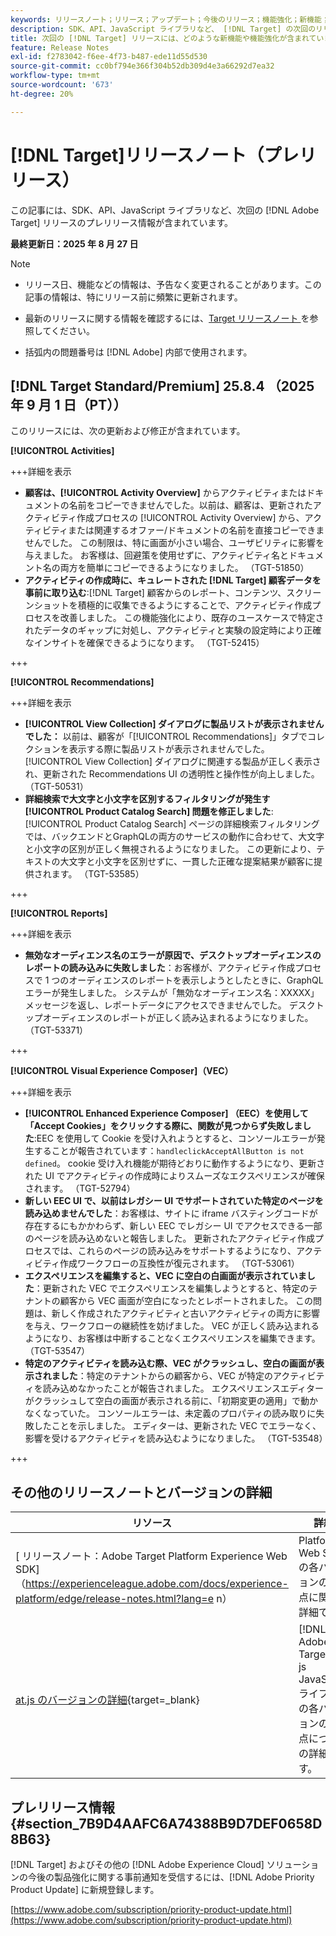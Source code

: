 ```yaml
---
keywords: リリースノート；リリース；アップデート；今後のリリース；機能強化；新機能；修正；アップデート；プレリリース；早期アクセス
description: SDK、API、JavaScript ライブラリなど、 [!DNL Target] の次回のリリースに含まれている新機能、機能強化および修正について説明します。
title: 次回の [!DNL Target] リリースには、どのような新機能や機能強化が含まれていますか？
feature: Release Notes
exl-id: f2783042-f6ee-4f73-b487-ede11d55d530
source-git-commit: cc0bf794e366f304b52db309d4e3a66292d7ea32
workflow-type: tm+mt
source-wordcount: '673'
ht-degree: 20%

---
```


# [!DNL Target]リリースノート（プレリリース）

この記事には、SDK、API、JavaScript ライブラリなど、次回の [!DNL Adobe Target] リリースのプレリリース情報が含まれています。

**最終更新日：2025 年 8 月 27 日**

>[!NOTE]
>
>* リリース日、機能などの情報は、予告なく変更されることがあります。この記事の情報は、特にリリース前に頻繁に更新されます。
>
>* 最新のリリースに関する情報を確認するには、[Target リリースノート ](release-notes.md) を参照してください。
>
>* 括弧内の問題番号は [!DNL Adobe] 内部で使用されます。

## [!DNL Target Standard/Premium] 25.8.4 （2025 年 9 月 1 日（PT））

このリリースには、次の更新および修正が含まれています。

**[!UICONTROL Activities]**

+++詳細を表示
* **顧客は、[!UICONTROL Activity Overview]** からアクティビティまたはドキュメントの名前をコピーできませんでした。以前は、顧客は、更新されたアクティビティ作成プロセスの [!UICONTROL Activity Overview] から、アクティビティまたは関連するオファー/ドキュメントの名前を直接コピーできませんでした。 この制限は、特に画面が小さい場合、ユーザビリティに影響を与えました。 お客様は、回避策を使用せずに、アクティビティ名とドキュメント名の両方を簡単にコピーできるようになりました。 （TGT-51850）
* **アクティビティの作成時に、キュレートされた [!DNL Target] 顧客データを事前に取り込む**:[!DNL Target] 顧客からのレポート、コンテンツ、スクリーンショットを積極的に収集できるようにすることで、アクティビティ作成プロセスを改善しました。 この機能強化により、既存のユースケースで特定されたデータのギャップに対処し、アクティビティと実験の設定時により正確なインサイトを確保できるようになります。 （TGT-52415）

+++

**[!UICONTROL Recommendations]**

+++詳細を表示
* **[!UICONTROL View Collection] ダイアログに製品リストが表示されませんでした：** 以前は、顧客が「[!UICONTROL Recommendations]」タブでコレクションを表示する際に製品リストが表示されませんでした。 [!UICONTROL View Collection] ダイアログに関連する製品が正しく表示され、更新された Recommendations UI の透明性と操作性が向上しました。 （TGT-50531）
* **詳細検索で大文字と小文字を区別するフィルタリングが発生す [!UICONTROL Product Catalog Search] 問題を修正しました**:[!UICONTROL Product Catalog Search] ページの詳細検索フィルタリングでは、バックエンドとGraphQLの両方のサービスの動作に合わせて、大文字と小文字の区別が正しく無視されるようになりました。 この更新により、テキストの大文字と小文字を区別せずに、一貫した正確な提案結果が顧客に提供されます。 （TGT-53585）

+++

**[!UICONTROL Reports]**

+++詳細を表示
* **無効なオーディエンス名のエラーが原因で、デスクトップオーディエンスのレポートの読み込みに失敗しました**：お客様が、アクティビティ作成プロセスで 1 つのオーディエンスのレポートを表示しようとしたときに、GraphQL エラーが発生しました。 システムが「無効なオーディエンス名：XXXXX」メッセージを返し、レポートデータにアクセスできませんでした。 デスクトップオーディエンスのレポートが正しく読み込まれるようになりました。 （TGT-53371）

+++

**[!UICONTROL Visual Experience Composer]（VEC）**

+++詳細を表示
* **[!UICONTROL Enhanced Experience Composer] （EEC）を使用して「Accept Cookies」をクリックする際に、関数が見つからず失敗しました**:EEC を使用して Cookie を受け入れようとすると、コンソールエラーが発生することが報告されています：`handleclickAcceptAllButton is not defined`。 cookie 受け入れ機能が期待どおりに動作するようになり、更新された UI でアクティビティの作成時によりスムーズなエクスペリエンスが確保されます。 （TGT-52794）
* **新しい EEC UI で、以前はレガシー UI でサポートされていた特定のページを読み込めませんでした**：お客様は、サイトに iframe バスティングコードが存在するにもかかわらず、新しい EEC でレガシー UI でアクセスできる一部のページを読み込めないと報告しました。 更新されたアクティビティ作成プロセスでは、これらのページの読み込みをサポートするようになり、アクティビティ作成ワークフローの互換性が復元されます。 （TGT-53061）
* **エクスペリエンスを編集すると、VEC に空白の白画面が表示されていました**：更新された VEC でエクスペリエンスを編集しようとすると、特定のテナントの顧客から VEC 画面が空白になったとレポートされました。 この問題は、新しく作成されたアクティビティと古いアクティビティの両方に影響を与え、ワークフローの継続性を妨げました。 VEC が正しく読み込まれるようになり、お客様は中断することなくエクスペリエンスを編集できます。 （TGT-53547）
* **特定のアクティビティを読み込む際、VEC がクラッシュし、空白の画面が表示されました**：特定のテナントからの顧客から、VEC が特定のアクティビティを読み込めなかったことが報告されました。 エクスペリエンスエディターがクラッシュして空白の画面が表示される前に、「初期変更の適用」で動かなくなっていた。 コンソールエラーは、未定義のプロパティの読み取りに失敗したことを示しました。 エディターは、更新された VEC でエラーなく、影響を受けるアクティビティを読み込むようになりました。 （TGT-53548）

+++

## その他のリリースノートとバージョンの詳細

| リソース | 詳細 |
|--- |--- |
| [ リリースノート：Adobe Target Platform Experience Web SDK] （https://experienceleague.adobe.com/docs/experience-platform/edge/release-notes.html?lang=e n） | Platform Web SDK の各バージョンの変更点に関する詳細です。 |
| [at.js のバージョンの詳細](https://experienceleague.adobe.com/docs/target-dev/developer/client-side/at-js-implementation/target-atjs-versions.html?lang=ja){target=_blank} | [!DNL Adobe Target] at. js JavaScript ライブラリの各バージョンの変更点についての詳細です。 |

## プレリリース情報 {#section_7B9D4AAFC6A74388B9D7DEF0658D8B63}

[!DNL Target] およびその他の [!DNL Adobe Experience Cloud] ソリューションの今後の製品強化に関する事前通知を受信するには、[!DNL Adobe Priority Product Update] に新規登録します。

[https://www.adobe.com/subscription/priority-product-update.html](https://www.adobe.com/subscription/priority-product-update.html)
